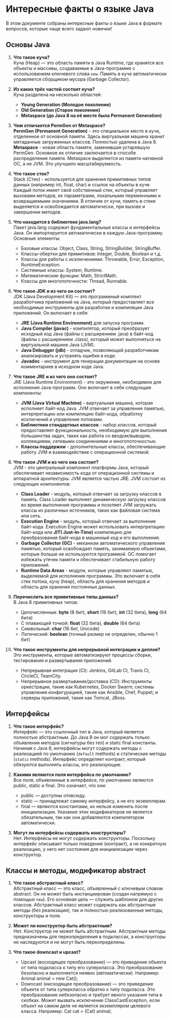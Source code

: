 # Интересные факты о языке Java
В этом документе собраны интересные факты о языке Java в формате вопросов, которые чаще всего задают новички!

## Основы Java

1.  **Что такое куча?**  
    Куча (Heap) — это область памяти в Java Runtime, где хранятся все объекты и массивы, создаваемые в Java-программе с использованием ключевого слова `new`. Память в куче автоматически управляется сборщиком мусора (Garbage Collector).

2. **Из каких трёх частей состоит куча?**  
    Куча разделена на несколько областей:
    *   **Young Generation (Молодое поколение)**
    *   **Old Generation (Старое поколение)**
    *   **Metaspace (до Java 8 на её месте была Permanent Generation)**

3. **Чем отличается PermGen от Metaspace?**  
    **PermGen (Permanent Generation)** - это специальное место в куче, отделенное от основной памяти. Здесь виртуальная машина хранит метаданные загруженных классов. Полностью удалена в Java 8.
    **Metaspace** - новая область памяти, заменившая устаревшую PermGen. Основное их отличие заключается в способе распределения памяти. Metaspace выделяется из памяти нативной ОС, а не JVM. Это улучшило масштабируемость.

4. **Что такое стек?**  
    Stack (Стек) - используется для хранения примитивных типов данных (например int, float, char) и ссылок на объекты в куче. Каждый поток имеет свой собственный стек,  который управляет вызовами методов, их параметрами, локальными переменными и возвращаемыми значениями. В отличие от кучи, память в стеке выделяется и освобождается автоматически, при вызове и завершении методов. 

5.  **Что находится в библиотеке java.lang?**  
    Пакет java.lang содержит фундаментальные классы и интерфейсы Java. Он импортируется автоматически в каждую Java-программу. Основные элементы:
    *   Базовые классы: Object, Class, String, StringBuilder, StringBuffer.
    *   Классы-обертки для примитивов: Integer, Double, Boolean и т.д.
    *   Классы для работы с исключениями: Throwable, Error, Exception, RuntimeException.
    *   Системные классы: System, Runtime.
    *   Математические функции: Math, StrictMath.
    *   Классы для многопоточности: Thread, Runnable.

6. **Что такое JDK и из чего он состоит?**  
    JDK (Java Development Kit) — это программный комплект разработчика приложений на Java, который предоставляет все необходимые инструменты для разработки и компиляции Java приложений. Он включает в себя:
    *   **JRE (Java Runtime Environment)** для запуска программ.
    *   **Java Compiler (javac)** - компилятор, который преобразует исходный код Java (файлы с расширением .java) в байт-код (файлы с расширением .class), который может выполняться на виртуальной машине Java (JVM).
    *   **Java Debugger (jdb)** - отладчик, позволяющий разработчикам анализировать и устранять ошибки в коде.
    *   **Javadoc** - инструмент для генерации документации на основе комментариев в исходном коде Java.

7. **Что такое JRE и из чего оно состоит?**  
    JRE (Java Runtime Environment) - это окружение, необходимое для исполнения Java-программ. Оно включает в себя следующие компоненты:
    *   **JVM (Java Virtual Machine)** - виртуальная машина, которая исполняет байт-код Java. JVM отвечает за управление памятью, интерпретацию или компиляцию байт-кода, обработку исключений и управление потоками.
    *   **Библиотеки стандартных классов** - набор классов, который предоставляет функциональность, необходимую для выполнения большинства задач, таких как работа со вводом/выводом, коллекциями, сетевыми соединениями и многопоточностью.
    *   **Классы поддержки** - дополнительные классы, обеспечивающие работу JVM и взаимодействие с операционной системой.

8. **Что такое JVM и из чего она состоит?**  
    JVM - это центральный компонент платформы Java, который обеспечивает независимость кода от операционной системы и аппаратной архитектуры. JVM является частью JRE. JVM состоит из следующих компонентов:
    *   **Class Loader** - модуль, который отвечает за загрузку классов в память. Class Loader выполняет динамическую загрузку классов во время выполнения программы и позоляет JVM загружать классы из различных источников, таких как файловая система или сеть.
    *   **Execution Engine** - модуль, который отвечает за выполнение байт-кода. Execution Engine может использовать интерпретацию байт-кода или **JIT( Just-In-Time)** компиляцию для преобразования байт-кода в машинный код и его выполнения.
    *   **Garbage Collector (GC)** - механизм автоматического управления памятью, который освобождает память, занимаемую объектами, которые больше не используются программой. GC помогает избежать утечек памяти и обеспечивает стабильную работу приложений.
    *   **Runtime Data Areas** - модули, которые управляют памятью, выделяемой для исполнения программы. Это включает в себя стек потока, кучу (heap), область для хранения методов и область для хранения постоянных данных.

9.  **Перечислить все примитивные типы данных?**  
    В Java 8 примитивных типов:
    *   Целочисленные: **byte** (8 бит), **short** (16 бит), **int** (32 бита), **long** (64 бита)
    *   С плавающей точкой: **float** (32 бита), **double** (64 бита)
    *   Символьный: **char** (16 бит, Unicode)
    *   Логический: **boolean** (точный размер не определен, обычно 1 бит)

10. **Что такое инструменты для непрерывной интеграции и деплоя?**  
    Это инструменты, которые автоматизируют процессы сборки, тестирования и развертывания приложений.
    *   Непрерывная интеграция (CI): Jenkins, GitLab CI, Travis CI, CircleCI, TeamCity.
    *   Непрерывное развертывание/доставка (CD): Инструменты оркестрации, такие как Kubernetes, Docker Swarm; системы управления конфигурацией, такие как Ansible, Chef, Puppet; и серверы приложений, такие как Tomcat, JBoss.


## Интерфейсы

1.  **Что такое интерфейс?**  
    Интерфейс — это ссылочный тип в Java, который является полностью абстрактным. До Java 8 он мог содержать только объявления методов (сигнатуры без тел) и static final константы. Начиная с Java 8, интерфейсы могут содержать методы с реализацией по умолчанию (`default` methods) и статические методы (`static` methods). Интерфейс определяет контракт, который обязуются выполнять классы, его реализующие.

2. **Какими являются поля интерфейса по умолчанию?**  
    Все поля, объявленные в интерфейсе, по умолчанию являются public, static и final. Это означает, что они:
    *   public — доступны отовсюду.
    *   static — принадлежат самому интерфейсу, а не его экземплярам.
    *   final — являются константами, их нельзя изменить после инициализации.
    Указание этих модификаторов не является обязательным, так как они добавляются компилятором автоматически.

3.  **Могут ли интерфейсы содержать конструкторы?**  
    Нет. Интерфейсы не могут содержать конструкторы. Поскольку интерфейс описывает только поведение (контракт), а не конкретную реализацию, у него нет состояния для инициализации через конструктор.

## Классы и методы, модификатор abstract

1.  **Что такое абстрактный класс?**  
    Абстрактный класс — это класс, объявленный с ключевым словом abstract. Он не может быть инстанциирован (создан напрямую с помощью `new`). Его основная цель — служить шаблоном для других классов. Абстрактный класс может содержать как абстрактные методы (без реализации), так и полностью реализованные методы, конструкторы и поля.

6.  **Может ли конструктор быть абстрактным?**  
    Нет. Конструктор не может быть абстрактным. Абстрактные методы предназначены для переопределения в подклассах, а конструкторы не наследуются и не могут быть переопределены.

7.  **Что такое downcast и upcast?**  
    *   Upcast (восходящее преобразование) — это приведение объекта от типа подкласса к типу его суперкласса. Это преобразование безопасно и выполняется неявно (автоматически). Например: Animal animal = new Cat();
    *   Downcast (нисходящее преобразование) — это приведение объекта от типа суперкласса обратно к типу подкласса. Это преобразование небезопасно и требует явного указания типа в скобках. Может вызвать исключение ClassCastException, если объект на самом деле не является экземпляром целевого класса. Например: Cat cat = (Cat) animal;
